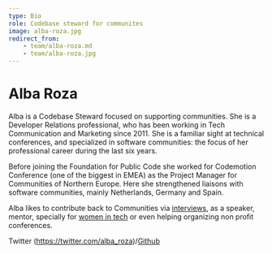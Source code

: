 ```yaml
---
type: Bio
role: Codebase steward for communites
image: alba-roza.jpg
redirect_from:
    - team/alba-roza.md
    - team/alba-roza.jpg
---
```


# Alba Roza

Alba is a Codebase Steward focused on supporting communities. She is a Developer Relations professional, who has been working in Tech Communication and Marketing since 2011. She is a familiar sight at technical conferences, and specialized in software communities: the focus of her professional career during the last six years.

Before joining the Foundation for Public Code she worked for Codemotion Conference (one of the biggest in EMEA) as the Project Manager for Communities of Northern Europe. Here she strengthened liaisons with software communities, mainly Netherlands, Germany and Spain.

Alba likes to contribute back to Communities via [interviews](https://www.youtube.com/playlist?list=PLKxa4AIfm4pUMqBpORJUN3AsHPyA02N9k), as a speaker, mentor, specially for [women in tech](https://www.meetup.com/Tech-SHEssions/) or even helping organizing non profit conferences.

Twitter (https://twitter.com/alba_roza)/[Github](https://github.com/AlbaRoza) 
